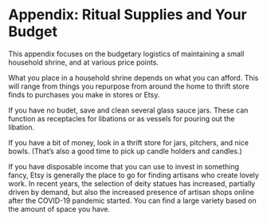 # Appendix: Ritual Supplies and Your Budget

This appendix focuses on the budgetary logistics of maintaining a small household shrine, and at various price points.

What you place in a household shrine depends on what you can afford. This will range from things you repurpose from around the home to thrift store finds to purchases you make in stores or Etsy.

If you have no budet, save and clean several glass sauce jars. These can function as receptacles for libations or as vessels for pouring out the libation. 

If you have a bit of money, look in a thrift store for jars, pitchers, and nice bowls. (That’s also a good time to pick up candle holders and candles.) 

If you have disposable income that you can use to invest in something fancy, Etsy is generally the place to go for finding artisans who create lovely work. In recent years, the selection of deity statues has increased, partially driven by demand, but also the increased presence of artisan shops online after the COVID-19 pandemic started. You can find a large variety based on the amount of space you have.

